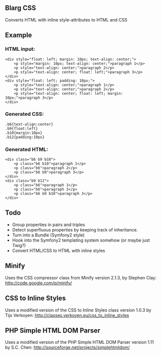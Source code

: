Blarg CSS
--------------

Converts HTML with inline style-attributes to HTML and CSS

## Example

### HTML input:

    <div style="float: left; margin: 10px; text-align: center;">
        <p style="margin: 10px; text-align: center;">paragraph 1</p>
        <p style="text-align: center;">paragraph 2</p>
        <p style="text-align: center; float: left;">paragraph 3</p>
    </div>
    <div style="float: left; padding: 10px;">
        <p style="text-align: center;">paragraph 1</p>
        <p style="text-align: center;">paragraph 2</p>
        <p style="text-align: center; float: left; margin: 10px;">paragraph 3</p>
    </div>

### Generated CSS:

    .b6{text-align:center}
    .b9{float:left}
    .b10{margin:10px}
    .b12{padding:10px}

### Generated HTML:

    <div class="b6 b9 b10">
        <p class="b6 b10">paragraph 1</p>
        <p class="b6">paragraph 2</p>
        <p class="b6 b9">paragraph 3</p>
    </div>
    <div class="b9 b12">
        <p class="b6">paragraph 1</p>
        <p class="b6">paragraph 2</p>
        <p class="b6 b9 b10">paragraph 3</p>
    </div>

## Todo

* Group properties in pairs and triples
* Detect superfluous properties by keeping track of inheritance.
* Turn into a Bundle (Symfony2 style)
* Hook into the Symfony2 templating system somehow (or maybe just Twig?)
* Convert HTML/CSS to HTML with inline styles

## Minify

Uses the CSS compressor class from Minify version 2.1.3, by Stephen Clay: http://code.google.com/p/minify/

## CSS to Inline Styles

Uses a modified version of the CSS to Inline Styles class version 1.0.3 by Tijs Verkoyen: http://classes.verkoyen.eu/css_to_inline_styles

## PHP Simple HTML DOM Parser

Uses a modified version of the PHP Simple HTML DOM Parser version 1.11 by S.C. Chen: http://sourceforge.net/projects/simplehtmldom/
